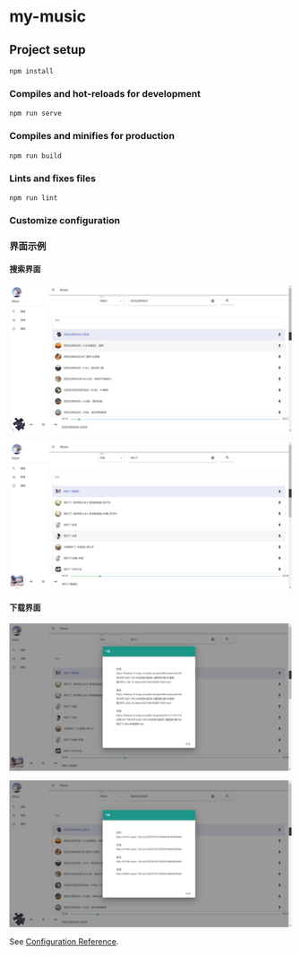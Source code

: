# my-music

## Project setup

```
npm install
```

### Compiles and hot-reloads for development

```
npm run serve
```

### Compiles and minifies for production

```
npm run build
```

### Lints and fixes files

```
npm run lint
```

### Customize configuration

### 界面示例

#### 搜索界面

![](README/IMG/Snipaste_2022-07-25_16-30-08.png)

![](README/IMG/miguplay.png)



#### 下载界面

![](README/IMG/migudo.play.png)

![](README/IMG/Snipaste_2022-07-25_16-30-44.png)



See [Configuration Reference](https://cli.vuejs.org/config/).
